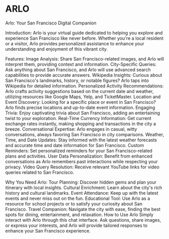 # ARLO
Arlo: Your San Francisco Digital Companion

Introduction:
Arlo is your virtual guide dedicated to helping you explore and experience San Francisco like never before. Whether you're a local resident or a visitor, Arlo provides personalized assistance to enhance your understanding and enjoyment of this vibrant city.

Features:
Image Analysis: Share San Francisco-related images, and Arlo will interpret them, providing context and information.
City-Specific Queries: Ask anything about San Francisco, and Arlo will use advanced search capabilities to provide accurate answers.
Wikipedia Insights: Curious about San Francisco's landmarks, history, or notable figures? Arlo taps into Wikipedia for detailed information.
Personalized Activity Recommendations: Arlo crafts activity suggestions based on the current date and weather, utilizing resources like Google Maps, Yelp, and TicketMaster.
Location and Event Discovery: Looking for a specific place or event in San Francisco? Arlo finds precise locations and up-to-date event information.
Engaging Trivia: Enjoy captivating trivia about San Francisco, adding an entertaining twist to your exploration.
Real-Time Currency Information: Get current exchange rates instantly, making shopping and transactions in the city a breeze.
Conversational Expertise: Arlo engages in casual, witty conversations, always favoring San Francisco in city comparisons.
Weather, Time, and Date Updates: Stay informed with the latest weather forecasts and accurate time and date information for San Francisco.
Custom Reminders: Set personalized reminders for your San Francisco-related plans and activities.
User Data Personalization: Benefit from enhanced conversations as Arlo remembers past interactions while respecting your privacy.
Video Query Resolution: Receive relevant YouTube links for video queries related to San Francisco.

Why You Need Arlo:
Tour Planning: Discover hidden gems and plan your itinerary with local insights.
Cultural Enrichment: Learn about the city's rich history and cultural landmarks.
Event Attendance: Keep up with the latest events and never miss out on the fun.
Educational Tool: Use Arlo as a resource for school projects or to satisfy your curiosity about San Francisco.
Travel Companion: Navigate the city with ease, finding the best spots for dining, entertainment, and relaxation.
How to Use Arlo
Simply interact with Arlo through this chat interface. Ask questions, share images, or express your interests, and Arlo will provide tailored responses to enhance your San Francisco experience.
